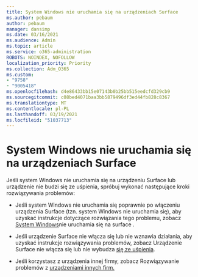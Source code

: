 ```yaml
---
title: System Windows nie uruchamia się na urządzeniach Surface
ms.author: pebaum
author: pebaum
manager: dansimp
ms.date: 03/16/2021
ms.audience: Admin
ms.topic: article
ms.service: o365-administration
ROBOTS: NOINDEX, NOFOLLOW
localization_priority: Priority
ms.collection: Adm_O365
ms.custom:
- "9758"
- "9005418"
ms.openlocfilehash: d4e86433bb15e07143b0b25bb515eedcfd329cb9
ms.sourcegitcommit: c08bed4071baa3bb5879496df3ed44fb828c8367
ms.translationtype: MT
ms.contentlocale: pl-PL
ms.lasthandoff: 03/19/2021
ms.locfileid: "51037713"
---
```

# <a name="windows-doesnt-start-on-surface"></a>System Windows nie uruchamia się na urządzeniach Surface

Jeśli system Windows nie uruchamia się na urządzeniu Surface lub urządzenie nie budzi się ze uśpienia, spróbuj wykonać następujące kroki rozwiązywania problemów:

- Jeśli system Windows nie uruchamia się poprawnie po włączeniu urządzenia Surface (tzn. system Windows nie uruchamia się), aby uzyskać instrukcje dotyczące rozwiązania tego problemu, zobacz [System Windows](https://support.microsoft.com/surface/windows-doesn-t-start-on-surface-3dd47ea1-472a-4514-c8e1-ff81bd72be5c)nie uruchamia się na surface .

- Jeśli urządzenie Surface nie włącza się lub nie wznawia działania, aby uzyskać instrukcje rozwiązywania problemów, zobacz Urządzenie Surface nie włącza się lub nie wybudza [się ze uśpienia](https://support.microsoft.com/surface/surface-won-t-turn-on-or-wake-from-sleep-1e181652-3db8-5ca1-9649-7390fafb102a).

- Jeśli korzystasz z urządzenia innej firmy, zobacz Rozwiązywanie problemów z [urządzeniami innych firm.](https://support.microsoft.com/topic/b6f3408d-dac9-43e2-82f6-e620ca783636)

